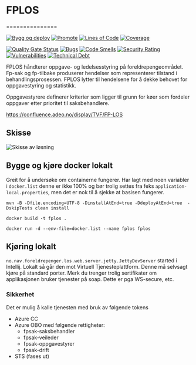 # FPLOS
===============

[![Bygg og deploy](https://github.com/navikt/fplos/actions/workflows/build.yml/badge.svg?branch=master)](https://github.com/navikt/fplos/actions/workflows/build.yml)
[![Promote](https://github.com/navikt/fplos/actions/workflows/promote.yml/badge.svg?branch=master)](https://github.com/navikt/fplos/actions/workflows/promote.yml)
[![Lines of Code](https://sonarcloud.io/api/project_badges/measure?project=navikt_fplos&metric=ncloc)](https://sonarcloud.io/summary/new_code?id=navikt_fplos)
[![Coverage](https://sonarcloud.io/api/project_badges/measure?project=navikt_fplos&metric=coverage)](https://sonarcloud.io/summary/new_code?id=navikt_fplos)

[![Quality Gate Status](https://sonarcloud.io/api/project_badges/measure?project=navikt_fplos&metric=alert_status)](https://sonarcloud.io/dashboard?id=navikt_fplos)
[![Bugs](https://sonarcloud.io/api/project_badges/measure?project=navikt_fplos&metric=bugs)](https://sonarcloud.io/dashboard?id=navikt_fplos)
[![Code Smells](https://sonarcloud.io/api/project_badges/measure?project=navikt_fplos&metric=code_smells)](https://sonarcloud.io/summary/new_code?id=navikt_fplos)
[![Security Rating](https://sonarcloud.io/api/project_badges/measure?project=navikt_fplos&metric=security_rating)](https://sonarcloud.io/summary/new_code?id=navikt_fplos)
[![Vulnerabilities](https://sonarcloud.io/api/project_badges/measure?project=navikt_fplos&metric=vulnerabilities)](https://sonarcloud.io/summary/new_code?id=navikt_fplos)
[![Technical Debt](https://sonarcloud.io/api/project_badges/measure?project=navikt_fplos&metric=sqale_index)](https://sonarcloud.io/dashboard?id=navikt_fplos)

FPLOS håndterer oppgave- og ledelsesstyring på foreldrepengeområdet. Fp-sak og fp-tilbake produserer hendelser som representerer tilstand i behandlingsprosessen. FPLOS lytter til hendelsene for å dekke behovet for oppgavestyring og statistikk. 

Oppgavestyrere definerer kriterier som ligger til grunn for køer som fordeler oppgaver etter prioritet til saksbehandlere. 

https://confluence.adeo.no/display/TVF/FP-LOS

## Skisse

![Skisse av løsning](docs/skisse-løsning-v19.png)

## Bygge og kjøre docker lokalt
Greit for å undersøke om containerne fungerer. Har lagt med noen variabler i `docker.list` denne er ikke 100% og bør
trolig settes fra feks `application-local.properties`, men det er nok til å sjekke at basisen fungerer.

```
mvn -B -Dfile.encoding=UTF-8 -DinstallAtEnd=true -DdeployAtEnd=true  -DskipTests clean install

docker build -t fplos .

docker run -d --env-file=docker.list --name fplos fplos
```

## Kjøring lokalt

`no.nav.foreldrepenger.los.web.server.jetty.JettyDevServer` started i Intellij. Lokalt så går den mot Virtuell Tjenesteplattform. Denne må selvsagt kjøre på 
standard porter. Merk du trenger trolig sertifikater om applikasjonen bruker tjenester
på soap. Dette er pga WS-secure, etc.

### Sikkerhet
Det er mulig å kalle tjenesten med bruk av følgende tokens
- Azure CC
- Azure OBO med følgende rettigheter:
    - fpsak-saksbehandler
    - fpsak-veileder
    - fpsak-oppgavestyrer
    - fpsak-drift
- STS (fases ut)
